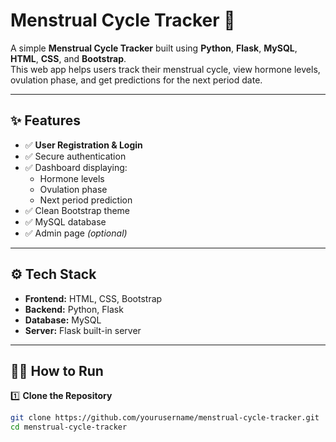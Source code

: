 # Menstrual Cycle Tracker 🌸

A simple **Menstrual Cycle Tracker** built using **Python**, **Flask**, **MySQL**, **HTML**, **CSS**, and **Bootstrap**.  
This web app helps users track their menstrual cycle, view hormone levels, ovulation phase, and get predictions for the next period date.

---

## ✨ Features

- ✅ **User Registration & Login**
- ✅ Secure authentication
- ✅ Dashboard displaying:
  - Hormone levels
  - Ovulation phase
  - Next period prediction
- ✅ Clean Bootstrap theme
- ✅ MySQL database
- ✅ Admin page *(optional)*

---

## ⚙️ Tech Stack

- **Frontend:** HTML, CSS, Bootstrap
- **Backend:** Python, Flask
- **Database:** MySQL
- **Server:** Flask built-in server

---

## 🏃‍♀️ How to Run

1️⃣ **Clone the Repository**
```bash
git clone https://github.com/yourusername/menstrual-cycle-tracker.git
cd menstrual-cycle-tracker

